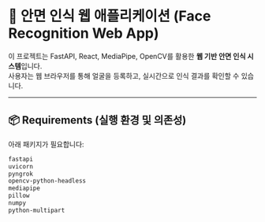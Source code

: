 # 🧠 안면 인식 웹 애플리케이션 (Face Recognition Web App)

이 프로젝트는 FastAPI, React, MediaPipe, OpenCV를 활용한 **웹 기반 안면 인식 시스템**입니다.  
사용자는 웹 브라우저를 통해 얼굴을 등록하고, 실시간으로 인식 결과를 확인할 수 있습니다.

---

## 📦 Requirements (실행 환경 및 의존성)

아래 패키지가 필요합니다:

```bash
fastapi
uvicorn
pyngrok
opencv-python-headless
mediapipe
pillow
numpy
python-multipart
